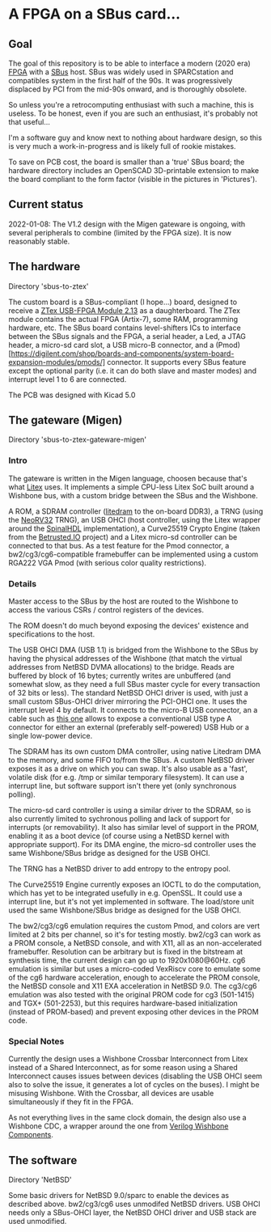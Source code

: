 # A FPGA on a SBus card...

## Goal

The goal of this repository is to be able to interface a modern (2020 era) [FPGA](https://en.wikipedia.org/wiki/Field-programmable_gate_array) with a [SBus](https://en.wikipedia.org/wiki/SBus) host. SBus was widely used in SPARCstation and compatibles system in the first half of the 90s. It was progressively displaced by PCI from the mid-90s onward, and is thoroughly obsolete.

So unless you're a retrocomputing enthusiast with such a machine, this is useless. To be honest, even if you are such an enthusiast, it's probably not that useful...

I'm a software guy and know next to nothing about hardware design, so this is very much a work-in-progress and is likely full of rookie mistakes.

To save on PCB cost, the board is smaller than a 'true' SBus board; the hardware directory includes an OpenSCAD 3D-printable extension to make the board compliant to the form factor (visible in the pictures in 'Pictures').

## Current status

2022-01-08: The V1.2 design with the Migen gateware is ongoing, with several peripherals to combine (limited by the FPGA size). It is now reasonably stable.

## The hardware

Directory 'sbus-to-ztex'

The custom board is a SBus-compliant (I hope...) board, designed to receive a [ZTex USB-FPGA Module 2.13](https://www.ztex.de/usb-fpga-2/usb-fpga-2.13.e.html) as a daughterboard. The ZTex module contains the actual FPGA (Artix-7), some RAM, programming hardware, etc. The SBus board contains level-shifters ICs to interface between the SBus signals and the FPGA, a serial header, a Led, a JTAG header, a micro-sd card slot, a USB micro-B connector, and a (Pmod)[https://digilent.com/shop/boards-and-components/system-board-expansion-modules/pmods/] connector. It supports every SBus feature except the optional parity (i.e. it can do both slave and master modes) and interrupt level 1 to 6 are connected.

The PCB was designed with Kicad 5.0

## The gateware (Migen)

Directory 'sbus-to-ztex-gateware-migen'

### Intro

The gateware is written in the Migen language, choosen because that's what [Litex](https://github.com/enjoy-digital/litex/) uses.
It implements a simple CPU-less Litex SoC built around a Wishbone bus, with a custom bridge between the SBus and the Wishbone.

A ROM, a SDRAM controller ([litedram](https://github.com/enjoy-digital/litedram) to the on-board DDR3), a TRNG (using the [NeoRV32](https://github.com/stnolting/neorv32) TRNG), an USB OHCI (host controller, using the Litex wrapper around the [SpinalHDL](https://github.com/SpinalHDL/SpinalHDL) implementation), a Curve25519 Crypto Engine (taken from the [Betrusted.IO](https://betrusted.io/) project) and a Litex micro-sd controller can be connected to that bus. As a test feature for the Pmod connector, a bw2/cg3/cg6-compatible framebuffer can be implemented using a custom RGA222 VGA Pmod (with serious color quality restrictions).

### Details

Master access to the SBus by the host are routed to the Wishbone to access the various CSRs / control registers of the devices.

The ROM doesn't do much beyond exposing the devices' existence and specifications to the host.

The USB OHCI DMA (USB 1.1) is bridged from the Wishbone to the SBus by having the physical addresses of the Wishbone (that match the virtual addresses from NetBSD DVMA allocations) to the bridge. Reads are buffered by block of 16 bytes; currently writes are unbuffered (and somewhat slow, as they need a full SBus master cycle for every transaction of 32 bits or less). The standard NetBSD OHCI driver is used, with just a small custom SBus-OHCI driver mirroring the PCI-OHCI one. It uses the interrupt level 4 by default. It connects to the micro-B USB connector, an a cable such as [this one](https://www.startech.com/en-us/cables/uusbotgra) allows to expose a conventional USB type A connector for either an external (preferably self-powered) USB Hub or a single low-power device.

The SDRAM has its own custom DMA controller, using native Litedram DMA to the memory, and some FIFO to/from the SBus. A custom NetBSD driver exposes it as a drive on which you can swap. It's also usable as a 'fast', volatile disk (for e.g. /tmp or similar temporary filesystem). It can use a interrupt line, but software support isn't there yet (only synchronous polling).

The micro-sd card controller is using a similar driver to the SDRAM, so is also currently limited to sychronous polling and lack of support for interrupts (or removability). It also has similar level of support in the PROM, enabling it as a boot device (of course using a NetBSD kernel with appropriate support). For its DMA engine, the micro-sd controller uses the same Wishbone/SBus bridge as designed for the USB OHCI.

The TRNG has a NetBSD driver to add entropy to the entropy pool.

The Curve25519 Engine currently exposes an IOCTL to do the computation, which has yet to be integrated usefully in e.g. OpenSSL. It could use a interrupt line, but it's not yet implemented in software. The load/store unit used the same Wishbone/SBus bridge as designed for the USB OHCI.

The bw2/cg3/cg6 emulation requires the custom Pmod, and colors are vert limited at 2 bits per channel, so it's for testing mostly. bw2/cg3 can work as a PROM console, a NetBSD console, and with X11, all as an non-accelerated framebuffer. Resolution can be arbitrary but is fixed in the bitstream at synthesis time, the current design can go up to 1920x1080@60Hz. cg6 emulation is similar but uses a micro-coded VexRiscv core to emulate some of the cg6 hardware acceleration, enough to accelerate the PROM console, the NetBSD console and X11 EXA acceleration in NetBSD 9.0. The cg3/cg6 emulation was also tested with the original PROM code for cg3 (501-1415) and TGX+ (501-2253), but this requires hardware-based initialization (instead of PROM-based) and prevent exposing other devices in the PROM code.

### Special Notes

Currently the design uses a Wishbone Crossbar Interconnect from Litex instead of a Shared Interconnect, as for some reason using a Shared Interconnect causes issues between devices (disabling the USB OHCI seem also to solve the issue, it generates a lot of cycles on the buses). I might be misusing Wishbone. With the Crossbar, all devices are usable simultaneously if they fit in the FPGA.

As not everything lives in the same clock domain, the design also use a Wishbone CDC, a wrapper around the one from [Verilog Wishbone Components](https://github.com/alexforencich/verilog-wishbone).

## The software

Directory 'NetBSD'

Some basic drivers for NetBSD 9.0/sparc to enable the devices as described above. bw2/cg3/cg6 uses unmodifed NetBSD drivers. USB OHCI needs only a SBus-OHCI layer, the NetBSD OHCI driver and USB stack are used unmodified.
